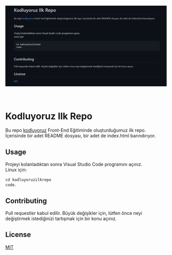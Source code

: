 ![ReadmeScreenshotImage](./image.png)
<br>
<br>
<br>
# Kodluyoruz Ilk Repo
Bu repo [kodluyoruz](https://www.kodluyoruz.org/) Front-End Eğitiminde oluşturduğumuz ilk repo. İçerisinde bir adet README dosyası, bir adet de index.html barındırıyor.

## Usage
Projeyi kolanladıktan sonra Visual Studio Code programını açınız.
<br>
Linux için: 

    cd kodluyoruzilkrepo
    code.

## Contributing
Pull requestler kabul edilir. Büyük değişikler için, lütfen önce neyi değiştirmek istediğinizi tartışmak için bir konu açınız. 

## License
[MIT](https://choosealicense.com/licenses/mit/)

